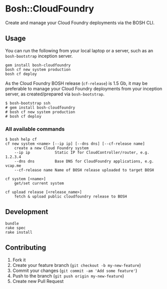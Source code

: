 # Bosh::CloudFoundry

Create and manage your Cloud Foundry deployments via the BOSH CLI.

## Usage

You can run the following from your local laptop or a server, such as an `bosh-bootstrap` inception server.

```
gem install bosh-cloudfoundry
bosh cf new system production
bosh cf deploy
```

As the Cloud Foundry BOSH release (`cf-release`) is 1.5 Gb, it may be preferable to manage your Cloud Foundry deployments from your inception server, as created/prepared via `bosh-bootstrap`.

```
$ bosh-bootstrap ssh
# gem install bosh-cloudfoundry
# bosh cf new system production
# bosh cf deploy
```

### All available commands

```
$ bosh help cf
cf new system <name> [--ip ip] [--dns dns] [--cf-release name] 
    create a new Cloud Foundry system 
    --ip ip           Static IP for CloudController/router, e.g. 1.2.3.4 
    --dns dns         Base DNS for CloudFoundry applications, e.g. vcap.me 
    --cf-release name Name of BOSH release uploaded to target BOSH 

cf system [<name>] 
    get/set current system 

cf upload release [<release_name>] 
    fetch & upload public cloudfoundry release to BOSH 
```

## Development

```
bundle
rake spec
rake install
```

## Contributing

1. Fork it
2. Create your feature branch (`git checkout -b my-new-feature`)
3. Commit your changes (`git commit -am 'Add some feature'`)
4. Push to the branch (`git push origin my-new-feature`)
5. Create new Pull Request
